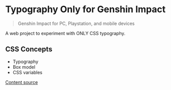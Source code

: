 # Typography Only for Genshin Impact

> Genshin Impact for PC, Playstation, and mobile devices

A web project to experiment with ONLY CSS typography.

## CSS Concepts
* Typography
* Box model
* CSS variables

[Content source](https://en.wikipedia.org/wiki/Genshin_Impact)